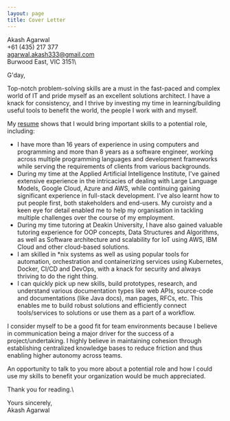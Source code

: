```yaml
---
layout: page
title: Cover Letter
---
```


Akash Agarwal\
+61 (435) 217 377\
agarwal.akash333@gmail.com\
Burwood East, VIC 3151\

G'day,

[//1]: # (This may be the most platform independent comment. Different content in different branches to meet different needs START)

Top-notch problem-solving skills are a must in the fast-paced and complex world of IT and pride myself as an excellent solutions architect. I have a knack for consistency, and I thrive by investing my time in learning/building useful tools to benefit the world, the people I work with and myself.

My [resume](https://akashagarwal7.com/about/main/resume/) shows that I would bring important skills to a potential role, including:

[//2]: # (Different content in different branches to meet different needs END)

* I have more than 16 years of experience in using computers and programming and more than 8 years as a software engineer, working across multiple programming languages and development frameworks while serving the requirements of clients from various backgrounds.
* During my time at the Applied Artificial Intelligence Institute, I've gained extensive experience in the intricacies of dealing with Large Language Models, Google Cloud, Azure and AWS, while continuing gaining significant experience in full-stack development. I've also learnt how to put people first, both stakeholders and end-users. My curoisty and a keen eye for detail enabled me to help my organisation in tackling multiple challenges over the course of my employment.
* During my time tutoring at Deakin University, I have also gained valuable tutoring experience for OOP concepts, Data Structures and Algorithms, as well as Software architecture and scalability for IoT using AWS, IBM Cloud and other cloud-based solutions.
* I am skilled in *nix systems as well as using popular tools for automation, orchestration and containerizing services using Kubernetes, Docker, CI/CD and DevOps, with a knack for security and always thriving to do the right thing.
* I can quickly pick up new skills, build prototypes, research, and understand various documentation types like web APIs, source-code and documentations (like Java docs), man pages, RFCs, etc. This enables me to build robust solutions and efficiently connect tools/services to solutions or use them as a part of a workflow.

I consider myself to be a good fit for team environments because I believe in communication being a major driver for the success of a project/undertaking. I highly believe in maintaining cohesion through establishing centralized knowledge bases to reduce friction and thus enabling higher autonomy across teams.

An opportunity to talk to you more about a potential role and how I could use my skills to benefit your organization would be much appreciated.

Thank you for reading.\

[//3]: # (Different content in different branches to meet different needs START)

Yours sincerely,\
Akash Agarwal

[//4]: # (Different content in different branches to meet different needs END)
